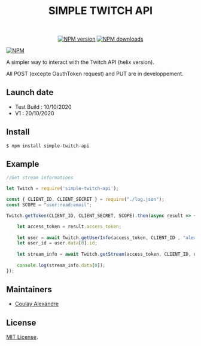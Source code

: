 
<div align="center">
  <br />
  <h1>SIMPLE TWITCH API</h1>
  <br />
  <p>
    <a href="https://www.npmjs.com/package/simple-twitch-api"><img src="https://img.shields.io/npm/v/simple-twitch-api.svg?maxAge=3600" alt="NPM version" /></a>
    <a href="https://www.npmjs.com/package/simple-twitch-api"><img src="https://img.shields.io/npm/dt/simple-twitch-api.svg?maxAge=3600" alt="NPM downloads" /></a>
  </p>
 </div>
 
[![NPM](https://nodei.co/npm/simple-twitch-api.png)](https://nodei.co/npm/simple-twitch-api/)

A simpler way to interact with the Twitch API (helix version).

All POST (excepte OauthToken request) and PUT are in developpement.

## Launch date 

 - Test Build : 10/10/2020
 - V1 : 20/10/2020

## Install
```
$ npm install simple-twitch-api
```
## Example
```js
//Get stream informations

let Twitch = require('simple-twitch-api');

const { CLIENT_ID, CLIENT_SECRET } = require("./log.json");
const SCOPE = "user:read:email";

Twitch.getToken(CLIENT_ID, CLIENT_SECRET, SCOPE).then(async result => {

	let access_token = result.access_token;
        
	let user = await Twitch.getUserInfo(access_token, CLIENT_ID , "alex_off");
	let user_id = user.data[0].id;
	
	let stream_info = await Twitch.getStream(access_token, CLIENT_ID, user_id);
	
	console.log(stream_info.data[0]);
});
```

## Maintainers

- [Coulay Alexandre](https://github.com/alexandrecoulay)

## License

[MIT License](LICENSE).
